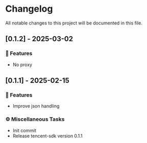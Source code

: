 # Changelog

All notable changes to this project will be documented in this file.

## [0.1.2] - 2025-03-02

### 🚀 Features

- No proxy

## [0.1.1] - 2025-02-15

### 🚀 Features

- Improve json handling

### ⚙️ Miscellaneous Tasks

- Init commit
- Release tencent-sdk version 0.1.1

<!-- generated by git-cliff -->
